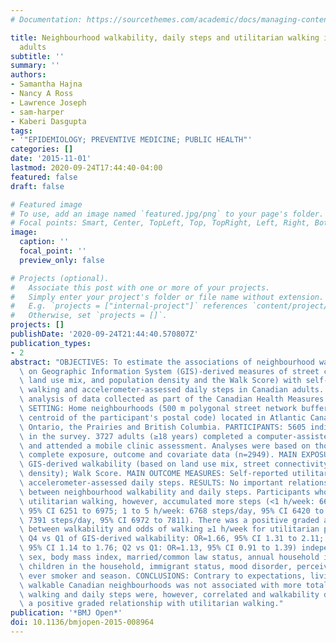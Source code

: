 ```yaml
---
# Documentation: https://sourcethemes.com/academic/docs/managing-content/

title: Neighbourhood walkability, daily steps and utilitarian walking in Canadian
  adults
subtitle: ''
summary: ''
authors:
- Samantha Hajna
- Nancy A Ross
- Lawrence Joseph
- sam-harper
- Kaberi Dasgupta
tags:
- '"EPIDEMIOLOGY; PREVENTIVE MEDICINE; PUBLIC HEALTH"'
categories: []
date: '2015-11-01'
lastmod: 2020-09-24T17:44:40-04:00
featured: false
draft: false

# Featured image
# To use, add an image named `featured.jpg/png` to your page's folder.
# Focal points: Smart, Center, TopLeft, Top, TopRight, Left, Right, BottomLeft, Bottom, BottomRight.
image:
  caption: ''
  focal_point: ''
  preview_only: false

# Projects (optional).
#   Associate this post with one or more of your projects.
#   Simply enter your project's folder or file name without extension.
#   E.g. `projects = ["internal-project"]` references `content/project/deep-learning/index.md`.
#   Otherwise, set `projects = []`.
projects: []
publishDate: '2020-09-24T21:44:40.570807Z'
publication_types:
- 2
abstract: "OBJECTIVES: To estimate the associations of neighbourhood walkability (based\
  \ on Geographic Information System (GIS)-derived measures of street connectivity,\
  \ land use mix, and population density and the Walk Score) with self-reported utilitarian\
  \ walking and accelerometer-assessed daily steps in Canadian adults. DESIGN: A cross-sectional\
  \ analysis of data collected as part of the Canadian Health Measures Survey (2007-2009).\
  \ SETTING: Home neighbourhoods (500 m polygonal street network buffers around the\
  \ centroid of the participant's postal code) located in Atlantic Canada, Québec,\
  \ Ontario, the Prairies and British Columbia. PARTICIPANTS: 5605 individuals participated\
  \ in the survey. 3727 adults (≥18 years) completed a computer-assisted interview\
  \ and attended a mobile clinic assessment. Analyses were based on those who had\
  \ complete exposure, outcome and covariate data (n=2949). MAIN EXPOSURE MEASURES:\
  \ GIS-derived walkability (based on land use mix, street connectivity and population\
  \ density); Walk Score. MAIN OUTCOME MEASURES: Self-reported utilitarian walking;\
  \ accelerometer-assessed daily steps. RESULTS: No important relationship was observed\
  \ between neighbourhood walkability and daily steps. Participants who reported more\
  \ utilitarian walking, however, accumulated more steps (<1 h/week: 6613 steps/day,\
  \ 95% CI 6251 to 6975; 1 to 5 h/week: 6768 steps/day, 95% CI 6420 to 7117; ≥6 h/week:\
  \ 7391 steps/day, 95% CI 6972 to 7811). There was a positive graded association\
  \ between walkability and odds of walking ≥1 h/week for utilitarian purposes (eg,\
  \ Q4 vs Q1 of GIS-derived walkability: OR=1.66, 95% CI 1.31 to 2.11; Q3 vs Q1: OR=1.41,\
  \ 95% CI 1.14 to 1.76; Q2 vs Q1: OR=1.13, 95% CI 0.91 to 1.39) independent of age,\
  \ sex, body mass index, married/common law status, annual household income, having\
  \ children in the household, immigrant status, mood disorder, perceived health,\
  \ ever smoker and season. CONCLUSIONS: Contrary to expectations, living in more\
  \ walkable Canadian neighbourhoods was not associated with more total walking. Utilitarian\
  \ walking and daily steps were, however, correlated and walkability demonstrated\
  \ a positive graded relationship with utilitarian walking."
publication: '*BMJ Open*'
doi: 10.1136/bmjopen-2015-008964
---
```

